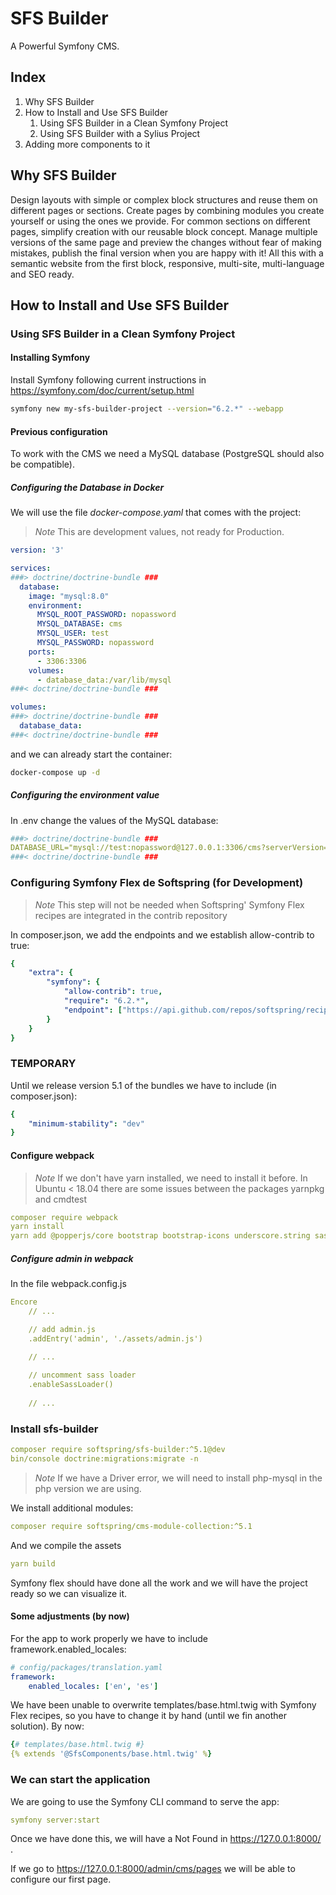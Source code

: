 # SFS Builder
A Powerful Symfony CMS.

## Index

1. Why SFS Builder
2. How to Install and Use SFS Builder
   1. Using SFS Builder in a Clean Symfony Project
   2. Using SFS Builder with a Sylius Project
3. Adding more components to it

## Why SFS Builder

Design layouts with simple or complex block structures and reuse them on different pages or sections. 
Create pages by combining modules you create yourself or using the ones we provide. 
For common sections on different pages, simplify creation with our reusable block concept. 
Manage multiple versions of the same page and preview the changes without fear of making mistakes, publish the final version when you are happy with it! 
All this with a semantic website from the first block, responsive, multi-site, multi-language and SEO ready.

## How to Install and Use SFS Builder

### Using SFS Builder in a Clean Symfony Project

#### Installing Symfony

Install Symfony following current instructions in https://symfony.com/doc/current/setup.html

```bash
symfony new my-sfs-builder-project --version="6.2.*" --webapp
```

#### Previous configuration

To work with the CMS we need a MySQL database (PostgreSQL should also be compatible).

##### Configuring the Database in Docker

We will use the file *docker-compose.yaml* that comes with the project:

> *Note* This are development values, not ready for Production.

```yaml
version: '3'

services:
###> doctrine/doctrine-bundle ###
  database:
    image: "mysql:8.0"
    environment:
      MYSQL_ROOT_PASSWORD: nopassword
      MYSQL_DATABASE: cms
      MYSQL_USER: test
      MYSQL_PASSWORD: nopassword
    ports:
      - 3306:3306
    volumes:
      - database_data:/var/lib/mysql
###< doctrine/doctrine-bundle ###

volumes:
###> doctrine/doctrine-bundle ###
  database_data:
###< doctrine/doctrine-bundle ###
```

and we can already start the container:

```bash
docker-compose up -d
```

##### Configuring the environment value

In .env change the values of the MySQL database:

```yaml
###> doctrine/doctrine-bundle ###
DATABASE_URL="mysql://test:nopassword@127.0.0.1:3306/cms?serverVersion=8.0&charset=utf8mb4"
###< doctrine/doctrine-bundle ###
```

### Configuring Symfony Flex de Softspring (for Development)
> *Note* This step will not be needed when Softspring' Symfony Flex recipes are integrated in the contrib repository

In composer.json, we add the endpoints and we establish allow-contrib to true:

```yaml
{
    "extra": {
        "symfony": {
            "allow-contrib": true,
            "require": "6.2.*",
            "endpoint": ["https://api.github.com/repos/softspring/recipes/contents/index.json", "flex://defaults"]
        }
    }
}
```

### TEMPORARY
Until we release version 5.1 of the bundles we have to include (in composer.json):

```yaml
{
    "minimum-stability": "dev"
}
```

#### Configure webpack
> *Note* If we don't have yarn installed, we need to install it before. In Ubuntu < 18.04 there are some issues between the packages 
> yarnpkg and cmdtest

```yaml
composer require webpack
yarn install
yarn add @popperjs/core bootstrap bootstrap-icons underscore.string sass-loader@^13.0.0 sass --dev
```

##### Configure admin in webpack

In the file webpack.config.js

```yaml
Encore
    // ...

    // add admin.js
    .addEntry('admin', './assets/admin.js')

    // ...
    
    // uncomment sass loader
    .enableSassLoader()
    
    // ...
```

### Install sfs-builder

```yaml
composer require softspring/sfs-builder:^5.1@dev
bin/console doctrine:migrations:migrate -n
```

> *Note* If we have a Driver error, we will need to install php-mysql in the php version we are using.

We install additional modules: 

```yaml
composer require softspring/cms-module-collection:^5.1
```

And we compile the assets

```yaml
yarn build
```

Symfony flex should have done all the work and we will have the project ready so we can visualize it.

#### Some adjustments (by now)
For the app to work properly we have to include framework.enabled_locales:

```yaml
# config/packages/translation.yaml
framework:
    enabled_locales: ['en', 'es']
``` 

We have been unable to overwrite templates/base.html.twig with Symfony Flex recipes, so you have to change it by hand (until we fin another solution). By now:

```yaml
{# templates/base.html.twig #}
{% extends '@SfsComponents/base.html.twig' %}
``` 

### We can start the application
We are going to use the Symfony CLI command to serve the app:

```yaml
symfony server:start
``` 

Once we have done this, we will have a Not Found in https://127.0.0.1:8000/ .

If we go to https://127.0.0.1:8000/admin/cms/pages we will be able to configure our first page.